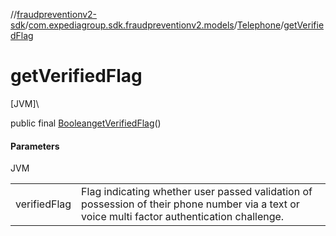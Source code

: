 //[fraudpreventionv2-sdk](../../../index.md)/[com.expediagroup.sdk.fraudpreventionv2.models](../index.md)/[Telephone](index.md)/[getVerifiedFlag](get-verified-flag.md)

# getVerifiedFlag

[JVM]\

public final [Boolean](https://docs.oracle.com/javase/8/docs/api/java/lang/Boolean.html)[getVerifiedFlag](get-verified-flag.md)()

#### Parameters

JVM

| | |
|---|---|
| verifiedFlag | Flag indicating whether user passed validation of possession of their phone number via a text or voice multi factor authentication challenge. |

